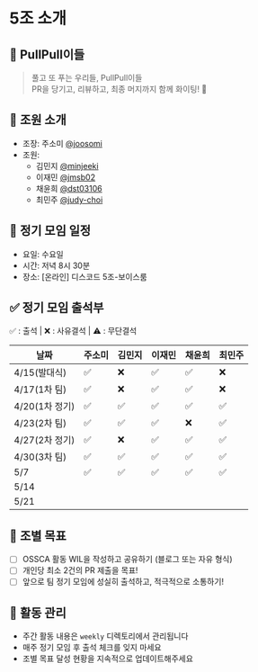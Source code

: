 # 5조 소개

## 🌱 PullPull이들

> 풀고 또 푸는 우리들, PullPull이들 <br>
> PR을 당기고, 리뷰하고, 최종 머지까지 함께 화이팅! 💪

## 👥 조원 소개

- 조장: 주소미 [@joosomi](https://github.com/joosomi)
- 조원:
  - 김민지 [@minjeeki](https://github.com/minjeeki)
  - 이재민 [@jmsb02](https://github.com/jmsb02)
  - 채윤희 [@dst03106](https://github.com/dst03106)
  - 최민주 [@judy-choi](https://github.com/judy-choi)

## 📅 정기 모임 일정

- 요일: 수요일
- 시간: 저녁 8시 30분
- 장소: [온라인] 디스코드 5조-보이스룸

## ✅ 정기 모임 출석부

✅ : 출석 | ❌ : 사유결석 | ⚠️ : 무단결석

| 날짜           | 주소미 | 김민지 | 이재민 | 채윤희 | 최민주 |
| -------------- | ------ | ------ | ------ | ------ | ------ |
| 4/15(발대식)   | ✅     | ❌     | ✅     | ✅     | ❌     |
| 4/17(1차 팀)   | ✅     | ❌     | ✅     | ✅     | ❌     |
| 4/20(1차 정기) | ✅     | ✅     | ✅     | ✅     | ✅     |
| 4/23(2차 팀)   | ✅     | ✅     | ✅     | ❌     | ✅     |
| 4/27(2차 정기) | ✅     | ❌     | ✅     | ✅     | ✅     |
| 4/30(3차 팀)   | ✅     | ✅     | ✅     | ✅     | ✅     |
| 5/7            |✅     | ✅     | ✅     | ✅     | ✅     |
| 5/14           |        |        |        |        |        |
| 5/21           |        |        |        |        |        |

## 🎯 조별 목표

- [ ] OSSCA 활동 WIL을 작성하고 공유하기 (블로그 또는 자유 형식)
- [ ] 개인당 최소 2건의 PR 제출을 목표!
- [ ] 앞으로 팀 정기 모임에 성실히 출석하고, 적극적으로 소통하기!

## 📝 활동 관리

- 주간 활동 내용은 `weekly` 디렉토리에서 관리됩니다
- 매주 정기 모임 후 출석 체크를 잊지 마세요
- 조별 목표 달성 현황을 지속적으로 업데이트해주세요
